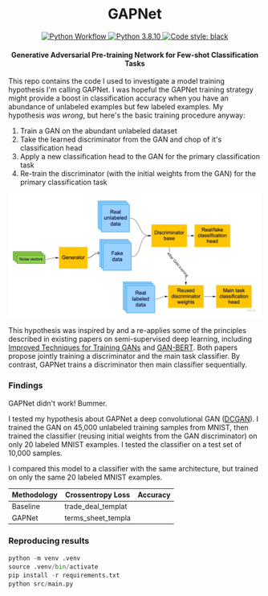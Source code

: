 <div align="center">
  <h1>GAPNet</h1>

<p align="center">

<a href="https://github.com/connor-mccarthy/<repo-name>/workflows/build/badge.svg">
    <img src="https://github.com/connor-mccarthy/<repo-name>/workflows/build/badge.svg" alt="Python Workflow" />
</a>
<a href="https://img.shields.io/badge/python-3.8.10-blue.svg">
    <img src="https://img.shields.io/badge/python-3.8.10-blue.svg" alt="Python 3.8.10" />
</a>
<a href="https://img.shields.io/badge/code%20style-black-000000.svg">
    <img src="https://img.shields.io/badge/code%20style-black-000000.svg" alt="Code style: black" >
</a>
  <h4><b>G</b>enerative <b>A</b>dversarial <b>P</b>re-training <b>Net</b>work for Few-shot Classification Tasks</h4>
</div>

This repo contains the code I used to investigate a model training hypothesis I'm calling GAPNet. I was hopeful the GAPNet training strategy might provide a boost in classification accuracy when you have an abundance of unlabeled examples but few labeled examples. My hypothesis _was wrong_, but here's the basic training procedure anyway:

1. Train a GAN on the abundant unlabeled dataset
2. Take the learned discriminator from the GAN and chop of it's classification head
3. Apply a new classification head to the GAN for the primary classification task
4. Re-train the discriminator (with the initial weights from the GAN) for the primary classification task

![gapnet_diagram.jpg](gapnet_diagram.jpg)

This hypothesis was inspired by and a re-applies some of the principles described in existing papers on semi-supervised deep learning, including [Improved Techniques for Training GANs](https://arxiv.org/abs/1606.03498) and [GAN-BERT](https://www.aclweb.org/anthology/2020.acl-main.191.pdf). Both papers propose jointly training a discriminator and the main task classifier. By contrast, GAPNet trains a discriminator then main classifier sequentially.

### Findings

GAPNet didn't work! Bummer.

I tested my hypothesis about GAPNet a deep convolutional GAN ([DCGAN](https://arxiv.org/abs/1511.06434)). I trained the GAN on 45,000 unlabeled training samples from MNIST, then trained the classifier (reusing initial weights from the GAN discriminator) on only 20 labeled MNIST examples. I tested the classifier on a test set of 10,000 samples.

I compared this model to a classifier with the same architecture, but trained on only the same 20 labeled MNIST examples.

| Methodology | Crossentropy Loss  | Accuracy |
| ----------- | ------------------ | -------- |
| Baseline    | trade_deal_templat |          |
| GAPNet      | terms_sheet_templa |          |

### Reproducing results

```python
python -m venv .venv
source .venv/bin/activate
pip install -r requirements.txt
python src/main.py
```
